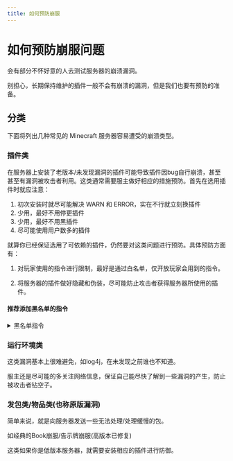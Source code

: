 ```yaml
---
title: 如何预防崩服
---
```


# 如何预防崩服问题

会有部分不怀好意的人去测试服务器的崩溃漏洞。

别担心，长期保持维护的插件一般不会有崩溃的漏洞，但是我们也要有预防的准备。

## 分类

下面将列出几种常见的 Minecraft 服务器容易遭受的崩溃类型。

### 插件类

在服务器上安装了老版本/未发现漏洞的插件可能导致插件因bug自行崩溃，甚至甚至有漏洞被攻击者利用。这类通常需要服主做好相应的措施预防。首先在选用插件时就应注意：

1. 初次安装时就尽可能解决 WARN 和 ERROR，实在不行就立刻换插件
2. 少用，最好不用停更插件
3. 少用，最好不用黑插件
4. 尽可能使用用户数多的插件

就算你已经保证选用了可依赖的插件，仍然要对这类问题进行预防。具体预防方面有：

1. 对玩家使用的指令进行限制，最好是通过白名单，仅开放玩家会用到的指令。

2. 将服务器的插件做好隐藏和伪装，尽可能防止攻击者获得服务器所使用的插件。

#### 推荐添加黑名单的指令

<details>
  <summary>黑名单指令</summary>

```yaml
      # WorldEdit exploit
      - "//calc"
      - "//calculate"
      - "//eval"
      - "//evaluate"
      - "//solve"
      - "//asc"
      - "//ascend"
      - "//desc"
      - "//descend"
      # HolographicDisplays exploit
      - "/hd readtext"
      - "/holo readtext"
      - "/hologram readtext"
      - "/holograms readtext"
      - "/holographicdisplays readtext"
      # PermissionsEx exploit
      - "/pex promote"
      - "/pex demote"
      - "/promote"
      - "/demote"
      - "/execute"
      # Multiverse exploit
      - "/mv ^"
      - "/mv help <"
      - "/mvhelp <"
      - "/$"
      # FAWE exploit
      - "//to"
      - "/to"
```

</details>

### 运行环境类

这类漏洞基本上很难避免，如log4j，在未发现之前谁也不知道。

服主还是尽可能的多关注网络信息，保证自己能尽快了解到一些漏洞的产生，防止被攻击者钻空子。

### 发包类/物品类(也称原版漏洞)

简单来说，就是向服务器发送一些无法处理/处理缓慢的包。

如经典的Book崩服/告示牌崩服(高版本已修复)

这类如果你是低版本服务器，就需要安装相应的插件进行防御。
